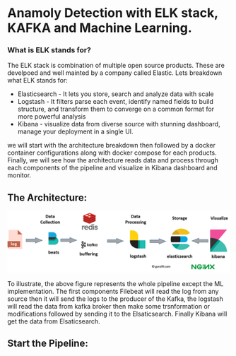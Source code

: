 # Anamoly Detection with ELK stack, KAFKA and Machine Learning. 


### What is ELK stands for?

The ELK stack is combination of multiple open source products. These are develpoed and well mainted by a company called Elastic.
Lets breakdown what ELK stands for:

* Elasticsearch - It lets you store, search and analyze data with scale
* Logstash - It filters parse each event, identify named fields to build structure, and transform them to converge on a common format for more powerful analysis
* Kibana - visualize data from diverse source with stunning dashboard, manage your deployment in a single UI.


we will start with the architecture breakdown then followed by a docker container configurations along with docker compose for each products. Finally, we will see how the architecture reads data and process through each components of the pipeline and visualize in Kibana dashboard and monitor. 

## The Architecture:

![Elk-kafka Architecture](/elk-archi.png "System Architecture")


To illustrate, the above figure represents the whole pipeline except the ML implementation. The first components Filebeat will read the log from any source then it will send the logs to the producer of the Kafka, the logstash will read the data from kafka broker then make some trsnformation or modifications followed by sending it to the Elsaticsearch. Finally Kibana will get the data from Elsaticsearch. 

## Start the Pipeline: 

